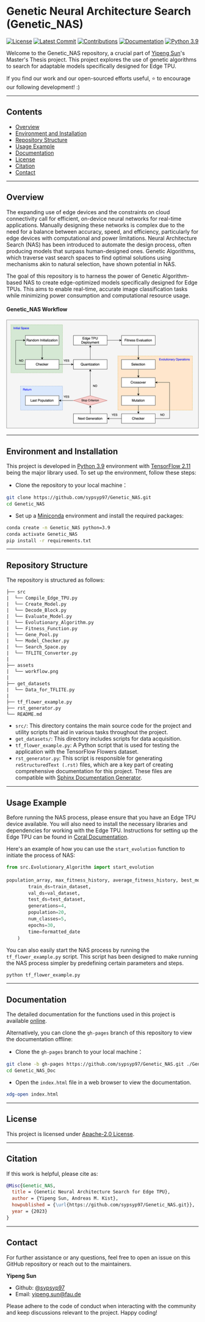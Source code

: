 # Genetic Neural Architecture Search (Genetic_NAS)

[![License](https://img.shields.io/badge/License-Apache%202.0-blue.svg?style=plastic&logo=apache)](https://opensource.org/licenses/Apache-2.0)
[![Latest Commit](https://img.shields.io/github/last-commit/sypsyp97/Genetic_NAS?style=plastic&logo=github&logoColor=white&color=blueviolet&label=Latest%20Commit)](https://github.com/sypsyp97/Genetic_NAS/commits/main)
[![Contributions](https://img.shields.io/badge/Contributions-Contact%20Maintainer-yellow?style=plastic&logo=github&logoColor=white)](https://github.com/sypsyp97/Genetic_NAS/issues)
[![Documentation](https://img.shields.io/badge/Documentation-Online-green?style=plastic&logo=read-the-docs&logoColor=white)](https://sypsyp97.github.io/Genetic_NAS/)
[![Python 3.9](https://img.shields.io/badge/Python-3.9-3776AB?style=plastic&logo=python&logoColor=white)](https://docs.python.org/3.9/)


Welcome to the Genetic_NAS repository, a crucial part of [Yipeng Sun](https://github.com/sypsyp97)'s Master's Thesis project. This project explores the use of genetic algorithms to search for adaptable models specifically designed for Edge TPU. 

If you find our work and our open-sourced efforts useful, ⭐️ to encourage our following development! :)

---

## Contents

- [Overview](#overview)
- [Environment and Installation](#environment-and-installation)
- [Repository Structure](#repository-structure)
- [Usage Example](#usage-example)
- [Documentation](#documentation)
- [License](#license)
- [Citation](#citation)
- [Contact](#contact)

---

## Overview

The expanding use of edge devices and the constraints on cloud connectivity call for efficient, on-device neural networks for real-time applications. Manually designing these networks is complex due to the need for a balance between accuracy, speed, and efficiency, particularly for edge devices with computational and power limitations. Neural Architecture Search (NAS) has been introduced to automate the design process, often producing models that surpass human-designed ones. Genetic Algorithms, which traverse vast search spaces to find optimal solutions using mechanisms akin to natural selection, have shown potential in NAS. 

The goal of this repository is to harness the power of Genetic Algorithm-based NAS to create edge-optimized models specifically designed for Edge TPUs. This aims to enable real-time, accurate image classification tasks while minimizing power consumption and computational resource usage.

#### Genetic_NAS Workflow
![Genetic_NAS Workflow](assets/workflow.png)

---
## Environment and Installation

This project is developed in [Python 3.9](https://www.python.org/downloads/release/python-390/) environment with [TensorFlow 2.11](https://www.tensorflow.org/install/pip) being the major library used. To set up the environment, follow these steps:

- Clone the repository to your local machine：
 ```bash
git clone https://github.com/sypsyp97/Genetic_NAS.git
cd Genetic_NAS
```

- Set up a [Miniconda](https://docs.conda.io/en/latest/miniconda.html) environment and install the required packages:
```bash
conda create -n Genetic_NAS python=3.9
conda activate Genetic_NAS
pip install -r requirements.txt

```
---
## Repository Structure

The repository is structured as follows:
```
├── src
|  └── Compile_Edge_TPU.py
|  └── Create_Model.py
|  └── Decode_Block.py
|  └── Evaluate_Model.py
|  └── Evolutionary_Algorithm.py
|  └── Fitness_Function.py
|  └── Gene_Pool.py
|  └── Model_Checker.py
|  └── Search_Space.py
|  └── TFLITE_Converter.py
|
├── assets
|  └── workflow.png
|
├── get_datasets
|  └── Data_for_TFLITE.py
|
├── tf_flower_example.py
├── rst_generator.py
└── README.md
```

- `src/`: This directory contains the main source code for the project and utility scripts that aid in various tasks throughout the project.
- `get_datasets/`: This directory includes scripts for data acquisition.
- `tf_flower_example.py`: A Python script that is used for testing the application with the TensorFlow Flowers dataset.
- `rst_generator.py`: This script is responsible for generating `reStructuredText (.rst)` files, which are a key part of creating comprehensive documentation for this project. These files are compatible with [Sphinx Documentation Generator](https://www.sphinx-doc.org/en/master/).

---

## Usage Example

Before running the NAS process, please ensure that you have an Edge TPU device available. You will also need to install the necessary libraries and dependencies for working with the Edge TPU. Instructions for setting up the Edge TPU can be found in [Coral Documentation](https://coral.ai/docs/accelerator/get-started/).

Here's an example of how you can use the `start_evolution` function to initiate the process of NAS:

```python
from src.Evolutionary_Algorithm import start_evolution

population_array, max_fitness_history, average_fitness_history, best_models_arrays = start_evolution(
        train_ds=train_dataset,
        val_ds=val_dataset,
        test_ds=test_dataset,
        generations=4,
        population=20,
        num_classes=5,
        epochs=30,
        time=formatted_date
    )
```

You can also easily start the NAS process by running the `tf_flower_example.py` script. This script has been designed to make running the NAS process simpler by predefining certain parameters and steps.
```bash
python tf_flower_example.py
```
---
## Documentation

The detailed documentation for the functions used in this project is available [online](https://sypsyp97.github.io/Genetic_NAS/).

Alternatively, you can clone the `gh-pages` branch of this repository to view the documentation offline:

- Clone the `gh-pages` branch to your local machine：
 ```bash
git clone -b gh-pages https://github.com/sypsyp97/Genetic_NAS.git ./Genetic_NAS_Doc
cd Genetic_NAS_Doc
 ```
- Open the `index.html` file in a web browser to view the documentation.
```bash
xdg-open index.html
```
---
## License

This project is licensed under [Apache-2.0 License](LICENSE). 

---
## Citation

If this work is helpful, please cite as:

```bibtex
@Misc{Genetic_NAS,
  title = {Genetic Neural Architecture Search for Edge TPU},
  author = {Yipeng Sun, Andreas M. Kist},
  howpublished = {\url{https://github.com/sypsyp97/Genetic_NAS.git}},
  year = {2023}
}
```
---

## Contact

For further assistance or any questions, feel free to open an issue on this GitHub repository or reach out to the maintainers.

**Yipeng Sun**
- Github: [@sypsyp97](https://github.com/sypsyp97)
- Email: [yipeng.sun@fau.de](mailto:yipeng.sun@fau.de)

Please adhere to the code of conduct when interacting with the community and keep discussions relevant to the project. Happy coding!
